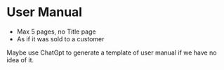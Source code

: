 # User Manual

- Max 5 pages, no Title page  
- As if it was sold to a customer  

Maybe use ChatGpt to generate a template of user manual if we have no idea of it.